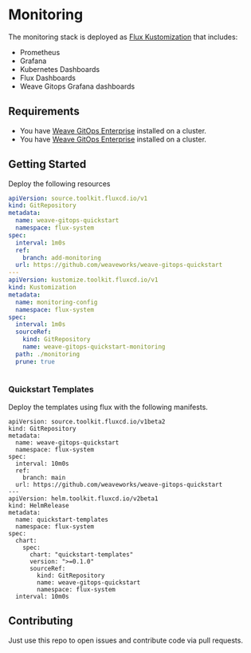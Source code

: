 # Monitoring

The monitoring stack is deployed as [Flux Kustomization](https://github.com/weaveworks/weave-gitops-quickstart/tree/add-monitoring) that includes:

- Prometheus
- Grafana
- Kubernetes Dashboards
- Flux Dashboards
- Weave Gitops Grafana dashboards

## Requirements

- You have [Weave GitOps Enterprise](https://www.weave.works/product/gitops-enterprise/) installed on a cluster.
- You have [Weave GitOps Enterprise](https://www.weave.works/product/gitops-enterprise/) installed on a cluster.

## Getting Started

Deploy the following resources 

```yaml
apiVersion: source.toolkit.fluxcd.io/v1
kind: GitRepository
metadata:
  name: weave-gitops-quickstart
  namespace: flux-system
spec:
  interval: 1m0s
  ref:
    branch: add-monitoring
  url: https://github.com/weaveworks/weave-gitops-quickstart
---
apiVersion: kustomize.toolkit.fluxcd.io/v1
kind: Kustomization
metadata:
  name: monitoring-config
  namespace: flux-system
spec:
  interval: 1m0s
  sourceRef:
    kind: GitRepository
    name: weave-gitops-quickstart-monitoring
  path: ./monitoring
  prune: true
 
```
### Quickstart Templates

Deploy the templates using flux with the following manifests.

```
apiVersion: source.toolkit.fluxcd.io/v1beta2
kind: GitRepository
metadata:
  name: weave-gitops-quickstart
  namespace: flux-system
spec:
  interval: 10m0s
  ref:
    branch: main
  url: https://github.com/weaveworks/weave-gitops-quickstart
---
apiVersion: helm.toolkit.fluxcd.io/v2beta1
kind: HelmRelease
metadata:
  name: quickstart-templates
  namespace: flux-system
spec:
  chart:
    spec:
      chart: "quickstart-templates"
      version: ">=0.1.0"
      sourceRef:
        kind: GitRepository
        name: weave-gitops-quickstart
        namespace: flux-system
  interval: 10m0s
```

## Contributing

Just use this repo to open issues and contribute code via pull requests. 

